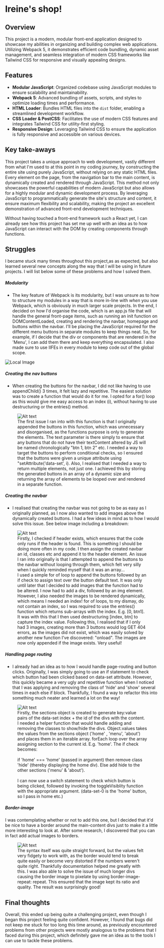 # Ireine's shop!

## Overview

This project is a modern, modular front-end application designed to showcase my abilities in organizing and building complex web applications. Utilizing Webpack 5, it demonstrates efficient code bundling, dynamic asset management, and seamless integration of modern CSS frameworks like Tailwind CSS for responsive and visually appealing designs.

## Features

- **Modular JavaScript**: Organized codebase using JavaScript modules to ensure scalability and maintainability.
- **Webpack 5**: Advanced bundling of assets, scripts, and styles to optimize loading times and performance.
- **HTML Loader**: Bundles HTML files into the `dist` folder, enabling a streamlined development workflow.
- **CSS Loader & PostCSS**: Facilitates the use of modern CSS features and integrates Tailwind CSS for utility-first styling.
- **Responsive Design**: Leveraging Tailwind CSS to ensure the application is fully responsive and accessible on various devices.

## Key take-aways

This project takes a unique approach to web development, vastly different from what I'm used to at this point in my coding journey, by constructing the entire site using purely JavaScript, without relying on any static HTML files. Every element on the page, from the navigation bar to the main content, is dynamically created and rendered through JavaScript. This method not only showcases the powerful capabilities of modern JavaScript but also allows for a highly modular and dynamic development process. By leveraging JavaScript to programmatically generate the site's structure and content, it ensure maximum flexibility and scalability, making the project an excellent demonstration of advanced front-end development techniques.

Without having touched a front-end framework such a React yet, I can already see how this project has set me up well with an idea as to how JavaScript can interact with the DOM by creating components through functions.

## Struggles

I became stuck many times throughout this project,as as expected, but also learned several new concepts along the way that I will be using in future projects. I will list below some of these problems and how I solved them.

##### Modularity

- The key feature of Webpack is its modularity, but I was unsure as to how to structure my modules in a way that is more in-line with _when_ you use Webpack, which is obviously in much larger scale projects. In the end, I decided on how I'd organise the code, which is an app.js file that will handle the general front-page items, such as running an init function on DOMContentLoaded, creating and rendering the navbar, homepage and buttons within the navbar. I'll be placing the JavaScript required for the different menu buttons in separate modules to keep things neat. So, for example, if I decide that the div or components that are rendered in the 'Menu', I can add them there and keep everything encapsulated. I also made sure to use IIFEs in every module to keep code out of the global scope.

![Local Image](./readme-images/Screenshot%202024-02-20%20154404.png)

##### Creating the nav buttons

- When creating the buttons for the navbar, I did not like having to use appendChild() 3 times, it felt lazy and repetitive. The easiest solution was to create a function that would do it for me. I opted for a for() loop as this would give me easy access to an index (i), without having to use destructuring or the entries() method.

<figure>
  <img src="./readme-images/create-nav-btns.png" alt="Alt text" title="Optional title">
  <figcaption>The first issue I ran into with this function is that I originally appended the buttons in this function, which was unnecessary and disorganised, as the functions purpose is only to generate the elements. The text parameter is there simply to ensure that any buttons that do not have their textContent altered by JS will be named chronologically "btn 1, btn 2" etc. I needed a way to target the buttons to perform conditional checks, so I ensured that the buttons were given a unique attribute using "setAttribute('data-set', i). Also, I realised that I needed a way to return multiple elements, not just one. I achieved this by storing the generated buttons in an array of a dynamic size and returning the array of elements to be looped over and rendered in a separate function. </figcaption>
</figure>

##### Creating the navbar

- I realised that creating the navbar was not going to be as easy as I originally planned, as I now also wanted to add images above the dynamically created buttons. I had a few ideas in mind as to how I would solve this issue. See below image including a breakdown:

<figure>
  <img src="./readme-images/render-nav.png" alt="Alt text" title="Optional title">
  <figcaption>Firstly, I checked if header exists, which ensures that the code only runs if the header is found. This is something I should be doing more often in my code. I then assign the created navbar an id, classes etc and append it to the header element. An issue I ran into originally is that I attempted to append the buttons to the navbar without looping through them, which felt very silly when I quickly reminded myself that it was an array...<br> I used a simple for of loop to append the buttons followed by an if check to assign text over the button default text. It was only until later that I decided to add images that the function had to be altered. I now had to add a div, followed by an img element. <br>However, I also needed the images to be rendered dynamically, which means I needed an index! for of loops, to my dismay, do not contain an index, so I was required to use the entries() function which returns sub-arrays with the index. E.g. [0, btn1]. It was with this that I then used destructuring [index, btn] to capture the index value. Following this, I realised that if I only had 3 images, creating more than 3 buttons would log GET 404 errors, as the images did not exist, which was easily solved by another new function I've discovered: "onload". The images are now only appended if the image exists. Very useful!</figcaption>
</figure>

##### Handling page routing

- I already had an idea as to how I would handle page-routing and button clicks. Originally, I was simply going to use an if statement to check which button had been clicked based on data-set attribute. However, this quickly became a very ugly and repetitive function when I noticed that I was applying and removing the class of 'hide' and 'show' several times in each else if block. Thankfully, I found a way to refactor this into something much neater and learned a lot on the way!

<figure>
  <img src="./readme-images/handle-clicks.png" alt="Alt text" title="Optional title">
  <figcaption>Firstly, the sections object is created to generate key:value pairs of the data-set index + the id of the divs with the content. I needed a helper function that would handle adding and removing the classes to show/hide the divs. Object.values takes the values from the sections object ('home' , 'menu', 'about') and places them in an iterable array. forEach loop over the array assigning section to the current id. E.g. 'home'. The if check becomes: <br><br>
  if 'home' === 'home' (passed in argument) then remove class 'hide' (thereby displaying the home div). Else add hide to the other sections ('menu' & 'about').
  <br><br>
  I can now use a switch statement to check which button is being clicked, followed by invoking the toggleVisiblity function with the appropriate argument. (data-set-0 is the 'home' button, so I pass in home etc.)
  </figcaption>
</figure>

##### Border-image

I was contemplating whether or not to add this one, but I decided that it'd be nice to have a border around the main-content divs just to make it a little more interesting to look at. After some research, I discovered that you can in fact add actual images to borders.

<figure>
  <img src="./readme-images/border-img.png" alt="Alt text" title="Optional title">
  <figcaption> The syntax itself was quite straight forward, but the values felt very fidgety to work with, as the border would tend to break quite easily or become very distorted if the numbers weren't quite right. Thankfully documentation helped me greatly with this. I was also able to solve the issue of much longer divs causing the border image to pixelate by using border-image-repeat: repeat. This ensured that the image kept its ratio and quality. The result was surprisingly good!
  </figcaption>
</figure>

## Final thoughts

Overall, this ended up being quite a challenging project, even though I began this project feeling quite confident. However, I found that bugs did not keep me stuck for too long this time around, as previously encountered problems from other projects were mostly analogous to the problems that I faced during this project, which definitely gave me an idea as to the tools I can use to tackle these problems.
